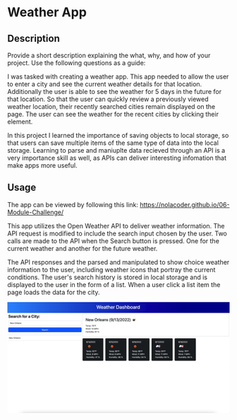 # Weather App

## Description

Provide a short description explaining the what, why, and how of your project. Use the following questions as a guide:

I was tasked with creating a weather app. This app needed to allow the user to enter a city and see the current weather details for that location. Additionally the user is able to see the weather for 5 days in the future for that location. So that the user can quickly review a previously viewed weather location, their recently searched cities remain displayed on the page. The user can see the weather for the recent cities by clicking their element. 

In this project I learned the importance of saving objects to local storage, so that users can save multiple items of the same type of data into the local storage. Learning to parse and maniuplte data recieved through an API is a very importance skill as well, as APIs can deliver interesting infomation that make apps more useful.

## Usage

The app can be viewed by following this link: https://nolacoder.github.io/06-Module-Challenge/

This app utilizes the Open Weather API to deliver weather information. The API request is modified to include the search input chosen by the user. Two calls are made to the API when the Search button is pressed. One for the current weather and another for the future weather. 

The API responses and the parsed and manipulated to show choice weather information to the user, including weather icons that portray the current conditions. The user's search history is stored in local storage and is displayed to the user in the form of a list. When a user click a list item the page loads the data for the city.

![Screenshot of weather app](./Assets/images/Weather%20app.png)
